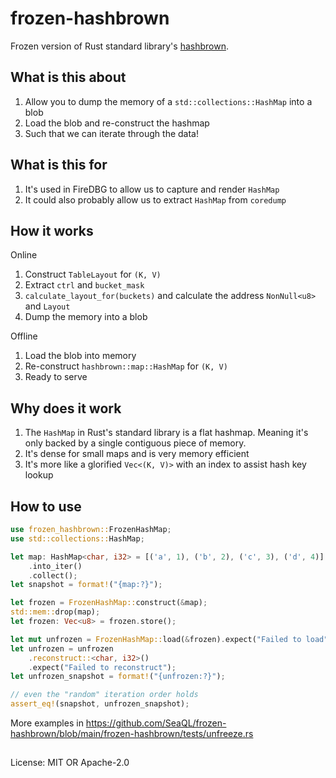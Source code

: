 # frozen-hashbrown

Frozen version of Rust standard library's [hashbrown](https://github.com/rust-lang/hashbrown).

## What is this about

1. Allow you to dump the memory of a `std::collections::HashMap` into a blob
2. Load the blob and re-construct the hashmap
3. Such that we can iterate through the data!

## What is this for

1. It's used in FireDBG to allow us to capture and render `HashMap`
2. It could also probably allow us to extract `HashMap` from `coredump`

## How it works

Online

1. Construct `TableLayout` for `(K, V)`
2. Extract `ctrl` and `bucket_mask`
3. `calculate_layout_for(buckets)` and calculate the address `NonNull<u8>` and `Layout`
4. Dump the memory into a blob

Offline

1. Load the blob into memory
2. Re-construct `hashbrown::map::HashMap` for `(K, V)`
3. Ready to serve

## Why does it work

1. The `HashMap` in Rust's standard library is a flat hashmap. Meaning it's only backed by a single contiguous piece of memory.
2. It's dense for small maps and is very memory efficient
3. It's more like a glorified `Vec<(K, V)>` with an index to assist hash key lookup

## How to use

```rust
use frozen_hashbrown::FrozenHashMap;
use std::collections::HashMap;

let map: HashMap<char, i32> = [('a', 1), ('b', 2), ('c', 3), ('d', 4)]
    .into_iter()
    .collect();
let snapshot = format!("{map:?}");

let frozen = FrozenHashMap::construct(&map);
std::mem::drop(map);
let frozen: Vec<u8> = frozen.store();

let mut unfrozen = FrozenHashMap::load(&frozen).expect("Failed to load");
let unfrozen = unfrozen
    .reconstruct::<char, i32>()
    .expect("Failed to reconstruct");
let unfrozen_snapshot = format!("{unfrozen:?}");

// even the "random" iteration order holds
assert_eq!(snapshot, unfrozen_snapshot);
```

More examples in https://github.com/SeaQL/frozen-hashbrown/blob/main/frozen-hashbrown/tests/unfreeze.rs

##

License: MIT OR Apache-2.0
